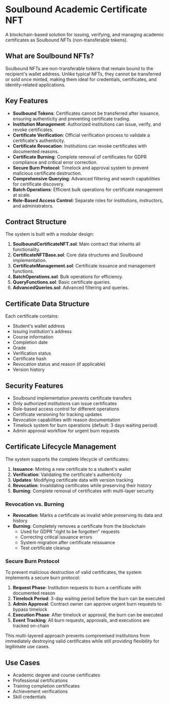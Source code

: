 # Soulbound Academic Certificate NFT

A blockchain-based solution for issuing, verifying, and managing academic certificates as Soulbound NFTs (non-transferable tokens).

## What are Soulbound NFTs?

Soulbound NFTs are non-transferable tokens that remain bound to the recipient's wallet address. Unlike typical NFTs, they cannot be transferred or sold once minted, making them ideal for credentials, certificates, and identity-related applications.

## Key Features

- **Soulbound Tokens**: Certificates cannot be transferred after issuance, ensuring authenticity and preventing certificate trading.
- **Institution Management**: Authorized institutions can issue, verify, and revoke certificates.
- **Certificate Verification**: Official verification process to validate a certificate's authenticity.
- **Certificate Revocation**: Institutions can revoke certificates with documented reasons.
- **Certificate Burning**: Complete removal of certificates for GDPR compliance and critical error correction.
- **Secure Burn Protocol**: Timelock and approval system to prevent malicious certificate destruction.
- **Comprehensive Querying**: Advanced filtering and search capabilities for certificate discovery.
- **Batch Operations**: Efficient bulk operations for certificate management at scale.
- **Role-Based Access Control**: Separate roles for institutions, instructors, and administrators.

## Contract Structure

The system is built with a modular design:

1. **SoulboundCertificateNFT.sol**: Main contract that inherits all functionality.
2. **CertificateNFTBase.sol**: Core data structures and Soulbound implementation.
3. **CertificateManagement.sol**: Certificate issuance and management functions.
4. **BatchOperations.sol**: Bulk operations for efficiency.
5. **QueryFunctions.sol**: Basic certificate queries.
6. **AdvancedQueries.sol**: Advanced filtering and queries.

## Certificate Data Structure

Each certificate contains:
- Student's wallet address
- Issuing institution's address
- Course information
- Completion date
- Grade
- Verification status
- Certificate hash
- Revocation status and reason (if applicable)
- Version history

## Security Features

- Soulbound implementation prevents certificate transfers
- Only authorized institutions can issue certificates
- Role-based access control for different operations
- Certificate versioning for tracking updates
- Revocation capabilities with reason documentation
- Timelock system for burn operations (default: 3 days waiting period)
- Admin approval workflow for urgent burn requests

## Certificate Lifecycle Management

The system supports the complete lifecycle of certificates:

1. **Issuance**: Minting a new certificate to a student's wallet
2. **Verification**: Validating the certificate's authenticity
3. **Updates**: Modifying certificate data with version tracking
4. **Revocation**: Invalidating certificates while preserving their history
5. **Burning**: Complete removal of certificates with multi-layer security

### Revocation vs. Burning

- **Revocation**: Marks a certificate as invalid while preserving its data and history
- **Burning**: Completely removes a certificate from the blockchain
  - Used for GDPR "right to be forgotten" requests
  - Correcting critical issuance errors
  - System migration after certificate reissuance
  - Test certificate cleanup

### Secure Burn Protocol

To prevent malicious destruction of valid certificates, the system implements a secure burn protocol:

1. **Request Phase**: Institution requests to burn a certificate with documented reason
2. **Timelock Period**: 3-day waiting period before the burn can be executed
3. **Admin Approval**: Contract owner can approve urgent burn requests to bypass timelock
4. **Execution Phase**: After timelock or approval, the burn can be executed
5. **Event Tracking**: All burn requests, approvals, and executions are tracked on-chain

This multi-layered approach prevents compromised institutions from immediately destroying valid certificates while still providing flexibility for legitimate use cases.

## Use Cases

- Academic degree and course certificates
- Professional certifications
- Training completion certificates
- Achievement verifications
- Skill credentials
